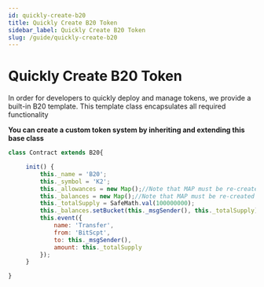 ```yaml
---
id: quickly-create-b20
title: Quickly Create B20 Token
sidebar_label: Quickly Create B20 Token
slug: /guide/quickly-create-b20
---  
```




# Quickly Create B20 Token

In order for developers to quickly deploy and manage tokens, we provide a built-in B20 template. This template class encapsulates all required functionality

**You can create a custom token system by inheriting and extending this base class**

```javascript
class Contract extends B20{

     init() {
         this._name = 'B20';
         this._symbol = 'K2';
		 this._allowances = new Map();//Note that MAP must be re-created
		 this._balances = new Map();//Note that MAP must be re-created
         this._totalSupply = SafeMath.val(100000000);
         this._balances.setBucket(this._msgSender(), this._totalSupply);
         this.event({
             name: 'Transfer',
             from: 'BitScpt',
             to: this._msgSender(),
             amount: this._totalSupply
         });
     }

}
```